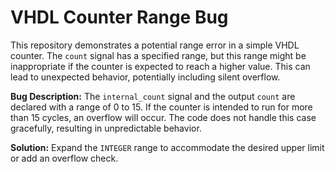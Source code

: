 # VHDL Counter Range Bug

This repository demonstrates a potential range error in a simple VHDL counter. The `count` signal has a specified range, but this range might be inappropriate if the counter is expected to reach a higher value.  This can lead to unexpected behavior, potentially including silent overflow.

**Bug Description:** The `internal_count` signal and the output `count` are declared with a range of 0 to 15. If the counter is intended to run for more than 15 cycles, an overflow will occur.  The code does not handle this case gracefully, resulting in unpredictable behavior.

**Solution:** Expand the `INTEGER` range to accommodate the desired upper limit or add an overflow check.
